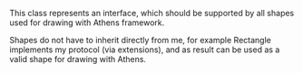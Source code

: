 This class represents an interface, which should be supported by all shapes used for drawing with Athens framework.

Shapes do not have to inherit directly from me, for example Rectangle implements my protocol (via extensions), and as result can be used as a valid shape for drawing with Athens.